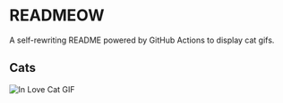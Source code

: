 # READMEOW

A self-rewriting README powered by GitHub Actions to display cat gifs.

## Cats

![In Love Cat GIF](https://media2.giphy.com/media/MDJ9IbxxvDUQM/200.gif?cid=9acd02dayxfqq7whuhc6wsq9wcrrq75vtcae4jq1zhgzru0e&ep=v1_gifs_search&rid=200.gif&ct=g)
